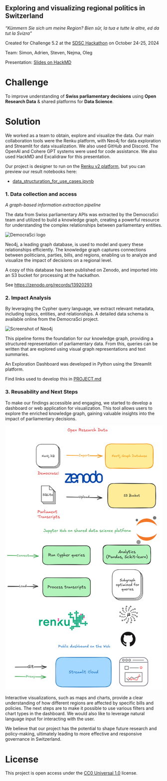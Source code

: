 Exploring and visualizing regional politics in Switzerland
---

_“Kümmern Sie sich um meine Region? Bien sûr, la tua e tutte le altre, ed da tut la Svizra”_

Created for Challenge 5.2 at the [SDSC Hackathon](https://sdsc-hackathons.ch/) on October 24-25, 2024

Team: Simon, Adrien, Steven, Nejma, Oleg

Presentation: [Slides on HackMD](https://hackmd.io/@oleg/rk_1gAuxyx#/)

# Challenge

To improve understanding of **Swiss parliamentary decisions** using **Open Research Data** & shared platforms for **Data Science**.

# Solution

We worked as a team to obtain, explore and visualize the data. Our main collaboration tools were the Renku platform, with Neo4j for data exploration and Streamlit for data visualization. We also used GitHub and Discord. The OpenAI and Cohere GPT systems were used for code assistance. We also used HackMD and Excalidraw for this presentation.

Our project is designer to run on the [Renku v2 platform](https://renku.io), but you can preview our result notebooks here:

- [data_structuration_for_use_cases.ipynb](data_structuration_and_views/data_structuration_for_use_cases.ipynb)

### 1. Data collection and access

_A graph-based information extraction pipeline_

The data from Swiss parliamentary APIs was extracted by the DemocraSci team and utilized to build a knowledge graph, creating a powerful resource for understanding the complex relationships between parliamentary entities. 

![DemocraSci logo](https://hackmd.io/_uploads/H150QkteJl.png)

Neo4j, a leading graph database, is used to model and query these relationships efficiently. The knowledge graph captures connections between politicians, parties, bills, and regions, enabling us to analyze and visualize the impact of decisions on a regional level.

A copy of this database has been published on Zenodo, and imported into an S3 bucket for processing at the hackathon.

See https://zenodo.org/records/13920293

### 2. Impact Analysis

By leveraging the Cypher query language, we extract relevant metadata, including topics, entities, and relationships. A detailed data schema is available online from the DemocraSci project.

![Screenshot of Neo4j](https://hackmd.io/_uploads/S15ez1tgJg.png)

This pipeline forms the foundation for our knowledge graph, providing a structured representation of parliamentary data. From this, queries can be written that are explored using visual graph representations and text summaries. 

An Exploration Dashboard was developed in Python using the Streamlit platform.

Find links used to develop this in [PROJECT.md](PROJECT.md)

### 3. Reusability and Next Steps

To make our findings accessible and engaging, we started to develop a dashboard or web application for visualization. This tool allows users to explore the enriched knowledge graph, gaining valuable insights into the impact of parliamentary decisions. 

![Data architecture](images/data-pipeline.png)

Interactive visualizations, such as maps and charts, provide a clear understanding of how different regions are affected by specific bills and policies. The next steps are to make it possible to use various filters and chart types in the dashboard. We would also like to leverage natural language input for interacting with the user.

We believe that our project has the potential to shape future research and policy-making, ultimately leading to more effective and responsive governance in Switzerland.

# License

This project is open access under the [CC0 Universal 1.0](LICENSE) license.

